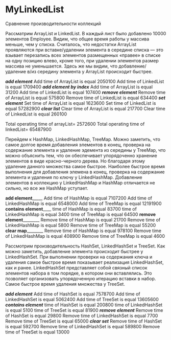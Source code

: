 # MyLinkedList

Сравнение производительности коллекций

Рассматрим ArrayList и LinkedList.
В каждый лист было добавлено 10000 элементов Employee.
Видим, что общее время работы у массива меньше, чем у списка.
Считалось, что недостатки ArrayList проявляются при вставке/удалении элемента в середине списка
— это взывает перезапись всех элементов размещенных «правее» в списке на одну позицию влево, кроме того,
при удалении элементов размер массива не уменьшается.
Здесь же мы видим, что добавление/удаление в/из середину элемента у ArrayList происходит быстрее.

_________add element_________
Add time of  ArrayList is equal  2050100
Add time of  LinkedList is equal 1709400
_________add element by index_________
Add time of  ArrayList is equal  31200
Add time of  LinkedList is equal 107400
_________remove element_________
Remove time of  ArrayList is equal  575800
Remove time of  LinkedList is equal 634400
_________set element_________
Set time of  ArrayList is equal  1623600
Set time of  LinkedList is equal 57282900
_________clear list_________
Clear time of  ArrayList is equal  217700
Clear time of  LinkedList is equal 260100

Total operating time of arrayList= 2572600
Total operating time of linkedList= 65487900


Перейдем к HashMap, LinkedHashMap, TreeMap.
Можно заметить, что самое долгое время добавления элементов в конец,
проверка на содержание элемента и удаление эдемента из середины  у TreeMap, что можно объяснить тем,
что он обеспечивает упорядоченно хранение элементов в виде красно-черного дерева.
Но благодаря этому удаление данного множества самое быстрое.
Наиболее быстрое время выполнения для добавления элемена в конец, проверка на содержание элемента
и удаления по ключу у LinkedHashMap.
Добавление элементов в коллекцию у LinkedHashMap и HashMap отличается не сильно, но все же HashMap уступает.

____________________add element_________________________
Add time of  HashMap is equal              7107200
Add time of  LinkedHashMap is equal        6548000
Add time of  TreeMap is equal              12191900
__________________contains element______________________
time of  HashMap is equal                  83700
time of  LinkedHashMap is equal            3400
time of  TreeMap is equal                  64500
__________________remove element__________________________
Remove time of  HashMap is equal          21700
Remove time of  LinkedHashMap is equal    5800
Remove time of  TreeMap is equal          55200
__________________clear map__________________________
Remove time of  HashMap is equal          978100
Remove time of  LinkedHashMap is equal    408900
Remove time of  TreeMap is equal          4600

Рассмотрим производительность HashSet, LinkedHashSet и TreeSet.
Как можно заметить, добавление элемента происходит быстрее у LinkedHashSet.
При выполнении  проверки на содержания ключа и  удаления самое быстрое время показывает реализация LinkedHashSet, как и ранее.
LinkedHashSet представляет собой связный список элементов набора в том порядке, в котором они вставлялись. 
Это позволяет организовать упорядоченную итерацию вставки в набор.
Самое быстрое время удаления множества у TreeSet.

_________add element_________
Add time of  HashSet is equal       7578700
Add time of  LinkedHashSet is equal 5062400
Add time of  TreeSet is equal       13605600
_________contains element_________
time of  HashSet is equal       200800
time of  LinkedHashSet is equal 5100
time of  TreeSet is equal       81900
_________remove element_________
Remove time of  HashSet is equal       29800
Remove time of  LinkedHashSet is equal 7700
Remove time of  TreeSet is equal       65000
_________clear set_________
Remove time of  HashSet is equal       592700
Remove time of  LinkedHashSet is equal 589800
Remove time of  TreeSet is equal       13000
